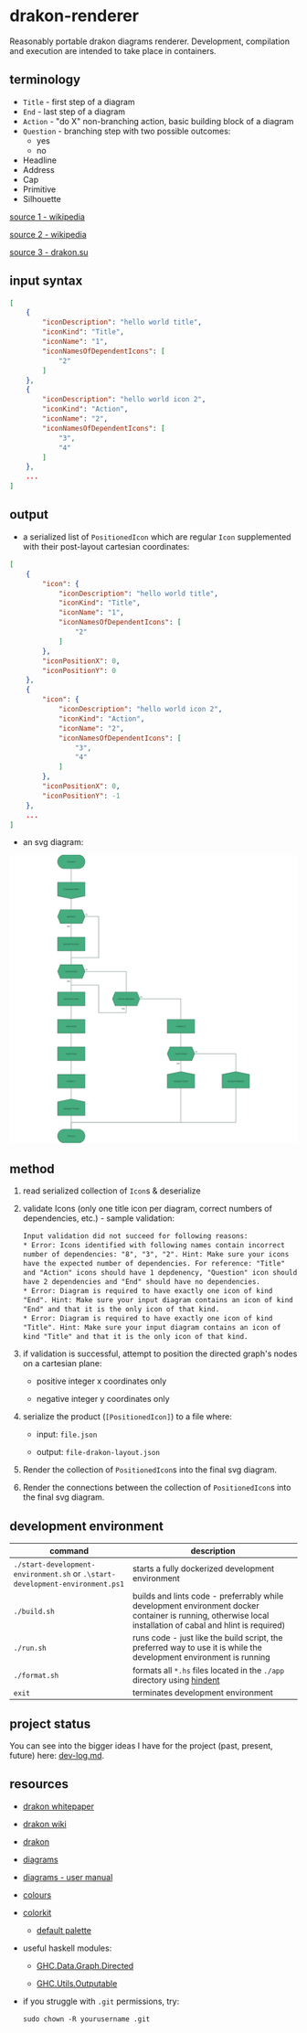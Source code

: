 # drakon-renderer

Reasonably portable drakon diagrams renderer. Development, compilation and execution are intended to take place in containers.

## terminology

* `Title` - first step of a diagram
* `End` - last step of a diagram
* `Action` - "do X" non-branching action, basic building block of a diagram
* `Question` - branching step with two possible outcomes:
  * yes
  * no
* Headline
* Address
* Cap
* Primitive
* Silhouette

[source 1 - wikipedia](https://en.m.wikipedia.org/wiki/DRAKON#/media/File%3AIcons_of_Visual_Programming_Language_--DRAKON--.png)

[source 2 - wikipedia](https://en.m.wikipedia.org/wiki/DRAKON)

[source 3 - drakon.su](https://drakon.su/start)

## input syntax

```json
[
    {
        "iconDescription": "hello world title",
        "iconKind": "Title",
        "iconName": "1",
        "iconNamesOfDependentIcons": [
            "2"
        ]
    },
    {
        "iconDescription": "hello world icon 2",
        "iconKind": "Action",
        "iconName": "2",
        "iconNamesOfDependentIcons": [
            "3",
            "4"
        ]
    },
    ...
]
```

## output

* a serialized list of `PositionedIcon` which are regular `Icon` supplemented with their post-layout cartesian coordinates:

```json
[
    {
        "icon": {
            "iconDescription": "hello world title",
            "iconKind": "Title",
            "iconName": "1",
            "iconNamesOfDependentIcons": [
                "2"
            ]
        },
        "iconPositionX": 0,
        "iconPositionY": 0
    },
    {
        "icon": {
            "iconDescription": "hello world icon 2",
            "iconKind": "Action",
            "iconName": "2",
            "iconNamesOfDependentIcons": [
                "3",
                "4"
            ]
        },
        "iconPositionX": 0,
        "iconPositionY": -1
    },
    ...
]
```

* an svg diagram:

![](./diagrams/real-life-diagram-1.svg)

## method

1. read serialized collection of `Icon`s & deserialize

2. validate Icons (only one title icon per diagram, correct numbers of dependencies, etc.) - sample validation:

    ```
    Input validation did not succeed for following reasons:
    * Error: Icons identified with following names contain incorrect number of dependencies: "8", "3", "2". Hint: Make sure your icons have the expected number of dependencies. For reference: "Title" and "Action" icons should have 1 depdenency, "Question" icon should have 2 dependencies and "End" should have no dependencies.
    * Error: Diagram is required to have exactly one icon of kind "End". Hint: Make sure your input diagram contains an icon of kind "End" and that it is the only icon of that kind.
    * Error: Diagram is required to have exactly one icon of kind "Title". Hint: Make sure your input diagram contains an icon of kind "Title" and that it is the only icon of that kind.
    ```

3. if validation is successful, attempt to position the directed graph's nodes on a cartesian plane:

    * positive integer x coordinates only

    * negative integer y coordinates only

4. serialize the product (`[PositionedIcon]`) to a file where:

    * input: `file.json`

    * output: `file-drakon-layout.json`

5. Render the collection of `PositionedIcon`s into the final svg diagram.

6. Render the connections between the collection of `PositionedIcon`s into the final svg diagram.

## development environment

| command | description |
| --- | --- |
| `./start-development-environment.sh` or `.\start-development-environment.ps1` | starts a fully dockerized development environment |
| `./build.sh` | builds and lints code - preferrably while development environment docker container is running, otherwise local installation of cabal and hlint is required) |
| `./run.sh` | runs code - just like the build script, the preferred way to use it is while the development environment is running |
| `./format.sh` | formats all `*.hs` files located in the `./app` directory using [hindent](https://github.com/mihaimaruseac/hindent) |
| `exit` | terminates development environment |

## project status

You can see into the bigger ideas I have for the project (past, present, future) here: [dev-log.md](./dev-log.md).

## resources

* [drakon whitepaper](https://drakon.su/_media/video_i_prezentacii/graphical_syntax_.pdf)

* [drakon wiki](https://en.m.wikipedia.org/wiki/DRAKON)

* [drakon](https://drakonhub.com/read/docs)

* [diagrams](https://archives.haskell.org/projects.haskell.org/diagrams/doc/quickstart.html#introduction)

* [diagrams - user manual](https://archives.haskell.org/projects.haskell.org/diagrams/doc/manual.html)

* [colours](https://www.colourlovers.com)

* [colorkit](https://colorkit.co/)

  * [default palette](https://colorkit.co/palette/642915-963e20-c7522a-e5c185-fbf2c4-74a892-008585-006464-004343/)

* useful haskell modules:

  * [GHC.Data.Graph.Directed](https://hackage.haskell.org/package/ghc-9.4.7/docs/GHC-Data-Graph-Directed.html)

  * [GHC.Utils.Outputable](https://hackage.haskell.org/package/ghc-9.4.7/docs/GHC-Utils-Outputable.html)

* if you struggle with `.git` permissions, try:

  ```
  sudo chown -R yourusername .git
  ```
